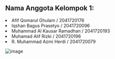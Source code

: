 <h2>Nama Anggota Kelompok 1: </h2>
<li>Afif Qomarul Ghulam / 2041720176</li>
<li>Iqshan Bagus Prasetyo / 2041720096</li>
<li>Muhammad Al Kausar Ramadhan / 2041720193</li>
<li>Muhamad Alif Rizki / 2041720196</li>
<li>R. Muhammad Azmi Herdi / 2041720079</li>


![image](https://user-images.githubusercontent.com/86558365/209627599-f1ffd362-033e-43ac-b10e-d4a2d62e7a91.png)

